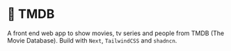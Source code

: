 # 🎥 TMDB

A front end web app to show movies, tv series and people from TMDB (The Movie Database). Build with `Next`, `TailwindCSS` and `shadncn`.
